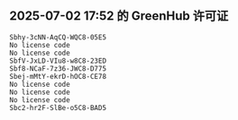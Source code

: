 ## 2025-07-02 17:52 的 GreenHub 许可证
```
Sbhy-3cNN-AqCQ-WQC8-05E5
No license code
No license code
SbfV-JxLD-VIu8-w8C8-23ED
Sbf8-NCaF-7z36-JWC8-D775
Sbej-mMtY-ekrD-hOC8-CE78
No license code
No license code
No license code
Sbc2-hr2F-SlBe-o5C8-BAD5
```

